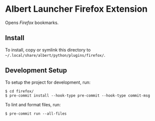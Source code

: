 # Albert Launcher Firefox Extension
Opens *Firefox* bookmarks.

## Install
To install, copy or symlink this directory to `~/.local/share/albert/python/plugins/firefox/`.

## Development Setup
To setup the project for development, run:

    $ cd firefox/
    $ pre-commit install --hook-type pre-commit --hook-type commit-msg

To lint and format files, run:

    $ pre-commit run --all-files
